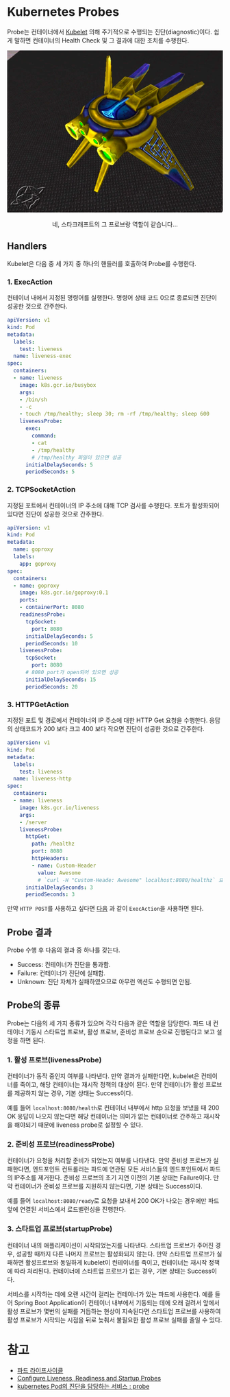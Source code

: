 # Kubernetes Probes
Probe는 컨테이너에서 [Kubelet](https://kubernetes.io/ko/docs/concepts/overview/components/#kubelet) 의해 주기적으로 수행되는 진단(diagnostic)이다. 쉽게 말하면 컨테이너의 Health Check 및 그 결과에 대한 조치를 수행한다.

![startcraft-probe.png](images/startcraft-probe.png)
<center>네, 스타크래프트의 그 프로브랑 역할이 같습니다...</center>

## Handlers
Kubelet은 다음 중 세 가지 중 하나의 핸들러를 호출하여 Probe를 수행한다.

### 1. ExecAction
컨테이너 내에서 지정된 명령어를 실행한다. 명령어 상태 코드 0으로 종료되면 진단이 성공한 것으로 간주한다.
```yml
apiVersion: v1
kind: Pod
metadata:
  labels:
    test: liveness
  name: liveness-exec
spec:
  containers:
  - name: liveness
    image: k8s.gcr.io/busybox
    args:
    - /bin/sh
    - -c
    - touch /tmp/healthy; sleep 30; rm -rf /tmp/healthy; sleep 600
    livenessProbe:
      exec:
        command:
        - cat
        - /tmp/healthy
        # /tmp/healthy 파일이 있으면 성공
      initialDelaySeconds: 5
      periodSeconds: 5
```

### 2. TCPSocketAction
지정된 포트에서 컨테이너의 IP 주소에 대해 TCP 검사를 수행한다. 포트가 활성화되어 있다면 진단이 성공한 것으로 간주한다.
```yml
apiVersion: v1
kind: Pod
metadata:
  name: goproxy
  labels:
    app: goproxy
spec:
  containers:
  - name: goproxy
    image: k8s.gcr.io/goproxy:0.1
    ports:
    - containerPort: 8080
    readinessProbe:
      tcpSocket:
        port: 8080
      initialDelaySeconds: 5
      periodSeconds: 10
    livenessProbe:
      tcpSocket:
        port: 8080
      # 8080 port가 open되어 있으면 성공
      initialDelaySeconds: 15
      periodSeconds: 20
```

### 3. HTTPGetAction
지정된 포트 및 경로에서 컨테이너의 IP 주소에 대한 HTTP Get 요청을 수행한다. 응답의 상태코드가 200 보다 크고 400 보다 작으면 진단이 성공한 것으로 간주한다.
```yml
apiVersion: v1
kind: Pod
metadata:
  labels:
    test: liveness
  name: liveness-http
spec:
  containers:
  - name: liveness
    image: k8s.gcr.io/liveness
    args:
    - /server
    livenessProbe:
      httpGet:
        path: /healthz
        port: 8080
        httpHeaders:
        - name: Custom-Header
          value: Awesome
          # `curl -H "Custom-Heade: Awesome" localhost:8080/healthz` 요청을 보내서 200 OK 나오면 성공
      initialDelaySeconds: 3
      periodSeconds: 3
```
만약 `HTTP POST`를 사용하고 싶다면 [다음](https://stackoverflow.com/a/53807567) 과 같이 `ExecAction`을 사용하면 된다.

## Probe 결과
Probe 수행 후 다음의 결과 중 하나를 갖는다.
- Success: 컨테이너가 진단을 통과함.
- Failure: 컨테이너가 진단에 실패함.
- Unknown: 진단 자체가 실패하였으므로 아무런 액션도 수행되면 안됨.

## Probe의 종류
Probe는 다음의 세 가지 종류가 있으며 각각 다음과 같은 역할을 담당한다.
파드 내 컨테이너 기동시 스타트업 프로브, 활성 프로브, 준비성 프로브 순으로 진행된다고 보고 설정을 하면 된다.

### 1. 활성 프로브(livenessProbe)
컨테이너가 동작 중인지 여부를 나타낸다. 만약 결과가 실패한다면, kubelet은 컨테이너를 죽이고, 해당 컨테이너는 재시작 정책의 대상이 된다. 만약 컨테이너가 활성 프로브를 제공하지 않는 경우, 기본 상태는 Success이다.

예를 들어 `localhost:8080/health`로 컨테이너 내부에서 http 요청을 보냈을 때 200 OK 응답이 나오지 않는다면 해당 컨테이너는 의미가 없는 컨테이너로 간주하고 재시작을 해야되기 때문에 liveness probe로 설정할 수 있다.


### 2. 준비성 프로브(readinessProbe)
컨테이너가 요청을 처리할 준비가 되었는지 여부를 나타낸다. 만약 준비성 프로브가 실패한다면, 엔드포인트 컨트롤러는 파드에 연관된 모든 서비스들의 엔드포인트에서 파드의 IP주소를 제거한다. 준비성 프로브의 초기 지연 이전의 기본 상태는 Failure이다. 만약 컨테이너가 준비성 프로브를 지원하지 않는다면, 기본 상태는 Success이다.

예를 들어 `localhost:8080/ready`로 요청을 보내서 200 OK가 나오는 경우에만 파드 앞에 연결된 서비스에서 로드밸런싱을 진행한다.

### 3. 스타트업 프로브(startupProbe)
컨테이너 내의 애플리케이션이 시작되었는지를 나타낸다. 스타트업 프로브가 주어진 경우, 성공할 때까지 다른 나머지 프로브는 활성화되지 않는다. 만약 스타트업 프로브가 실패하면 활성프로브와 동일하게 kubelet이 컨테이너를 죽이고, 컨테이너는 재시작 정책에 따라 처리된다. 컨테이너에 스타트업 프로브가 없는 경우, 기본 상태는 Success이다.

서비스를 시작하는 데에 오랜 시간이 걸리는 컨테이너가 있는 파드에 사용한다. 예를 들어 Spring Boot Application이 컨테이너 내부에서 기동되는 데에 오래 걸려서 앞에서 활성 프로브가 몇번의 실패를 거듭하는 현상이 지속된다면 스타트업 프로브를 사용하여 활성 프로브가 시작되는 시점을 뒤로 늦춰서 불필요한 활성 프로브 실패를 줄일 수 있다.


# 참고
- [파드 라이프사이클](https://kubernetes.io/ko/docs/concepts/workloads/pods/pod-lifecycle/)
- [Configure Liveness, Readiness and Startup Probes](https://kubernetes.io/docs/tasks/configure-pod-container/configure-liveness-readiness-startup-probes/)
- [kubernetes Pod의 진단을 담당하는 서비스 : probe](https://medium.com/finda-tech/kubernetes-pod%EC%9D%98-%EC%A7%84%EB%8B%A8%EC%9D%84-%EB%8B%B4%EB%8B%B9%ED%95%98%EB%8A%94-%EC%84%9C%EB%B9%84%EC%8A%A4-probe-7872cec9e568)